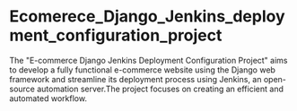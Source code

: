 # Ecomerece_Django_Jenkins_deployment_configuration_project
The "E-commerce Django Jenkins Deployment Configuration Project" aims to develop a fully functional e-commerce website using the Django web framework and streamline its deployment process using Jenkins, an open-source automation server.The project focuses on creating an efficient and automated workflow.
